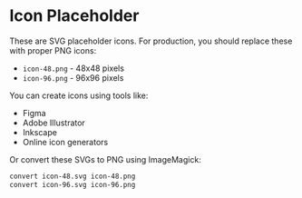 # Icon Placeholder

These are SVG placeholder icons. For production, you should replace these with proper PNG icons:

- `icon-48.png` - 48x48 pixels
- `icon-96.png` - 96x96 pixels

You can create icons using tools like:
- Figma
- Adobe Illustrator
- Inkscape
- Online icon generators

Or convert these SVGs to PNG using ImageMagick:
```bash
convert icon-48.svg icon-48.png
convert icon-96.svg icon-96.png
```
